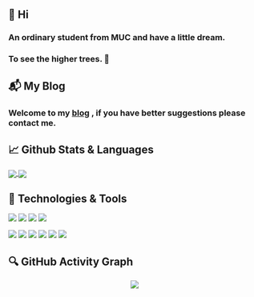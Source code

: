 ## 👋 Hi

### An ordinary student from MUC and have a little dream.
### To see the higher trees. 🌴

## 📬 My Blog

### Welcome to my [blog](https://mapgm.github.io/) , if you have better suggestions please contact me.

## 📈 Github Stats & Languages

<a href="https://github.com/anuraghazra/github-readme-stats">
  <img align="center" src="https://github-readme-stats.vercel.app/api?username=mapgm&hide=contribs,prs&count_private=true&show_icons=true&theme=tokyonight" />
</a>
<a href="https://github.com/anuraghazra/convoychat">
  <img align="center" src="https://github-readme-stats.vercel.app/api/top-langs/?username=mapgm&hide=javascript,html,CSS" />
</a>

## 🔧 Technologies & Tools

<span >
	<img  src="https://img.shields.io/discourse/posts" />
	<img  src="https://img.shields.io/badge/-CSS3-1572B6?style=flat-square&logo=css3" />
	<img  src="https://img.shields.io/badge/-JavaScript-oringe?style=flat-square&logo=javascript" />
  <img  src="https://visitor-badge.glitch.me/badge?page_id=mapgm" />
  
  [![](https://img.shields.io/badge/OS-Arch%20Linux-33aadd?style=flat-square&logo=arch-linux&logoColor=ffffff)](https://www.archlinux.org/)
  [![](https://img.shields.io/badge/macOS-Hackintosh-292e33?style=flat-square&logo=apple&logoColor=ffffff)](https://www.tonymacx86.com/)
  [![](https://img.shields.io/badge/Honor-V30-f5010c?style=flat-square&logo=huawei&logoColor=ffffff)](https://www.apple.com/)
  [![](https://img.shields.io/badge/-Java-007396?style=flat-square&logo=java&logoColor=ffffff)](https://reactjs.org/)
  ![](https://img.shields.io/badge/-Nintendo%20Switch-e60012?style=flat-square&logo=nintendo%20switch&logoColor=ffffff)
  [![](https://img.shields.io/badge/Steam-171a21?style=flat-square&logo=steam&logoColor=ffffff)](https://steamcommunity.com/id/antzuhl)
</span>

## 🔍 GitHub Activity Graph

<div align="center">
	<img src="https://activity-graph.herokuapp.com/graph?username=mapgm&theme=xcode" />
</div>
